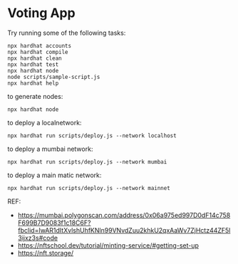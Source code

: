 # Voting App

Try running some of the following tasks:

```shell
npx hardhat accounts
npx hardhat compile
npx hardhat clean
npx hardhat test
npx hardhat node
node scripts/sample-script.js
npx hardhat help
```


to generate nodes:
```shel
npx hardhat node
```


to deploy a localnetwork:
```shel
npx hardhat run scripts/deploy.js --network localhost
```

to deploy a mumbai network:
```shel
npx hardhat run scripts/deploy.js --network mumbai
```


to deploy a main matic network:
```shel
npx hardhat run scripts/deploy.js --network mainnet
```

REF: 
- https://mumbai.polygonscan.com/address/0x06a975ed997D0dF14c758F699B7D9083f1c18C6F?fbclid=IwAR1dItXvlshUhfKNln99VNvdZuu2khkU2qxAaWv7ZjHctz44ZF5l3ijxz3s#code
- https://nftschool.dev/tutorial/minting-service/#getting-set-up
- https://nft.storage/
